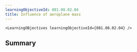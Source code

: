 ```yaml
---
learningObjectiveId: 081.08.02.04
title: Influence of aeroplane mass
---
```


```tsx eval
<LearningOBjectives learningObjectiveId={081.08.02.04} />
```

## Summary
